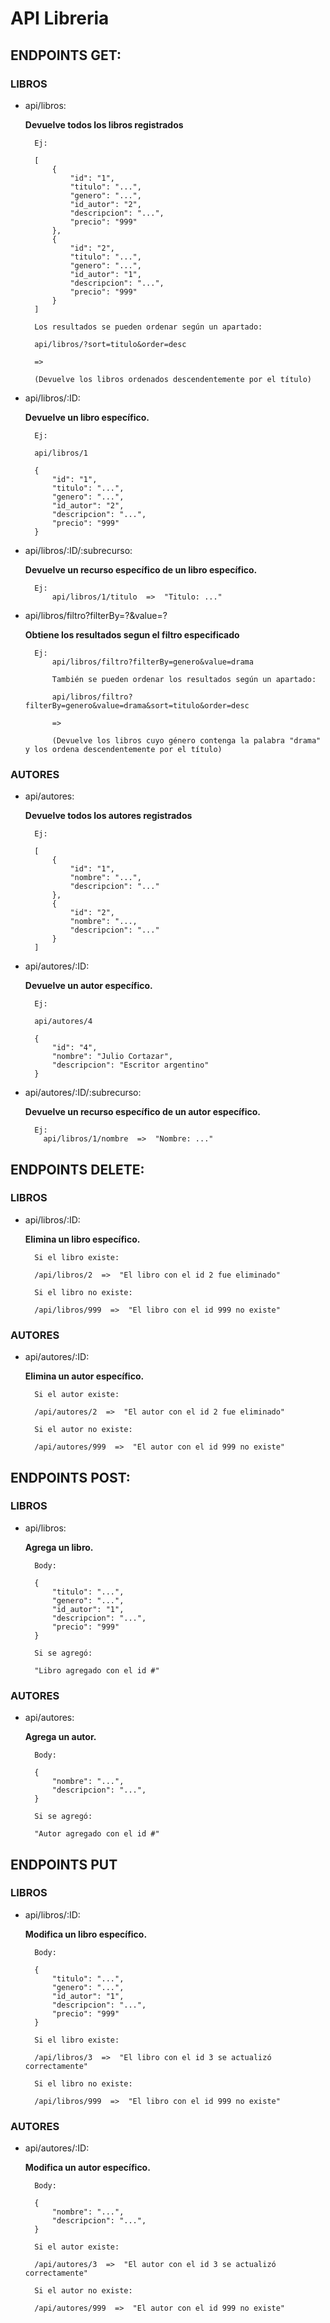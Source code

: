 # API Libreria

## ENDPOINTS GET:

### LIBROS

+ api/libros:

    **Devuelve todos los libros registrados**

        Ej:

        [
            {
                "id": "1",
                "titulo": "...",
                "genero": "...",
                "id_autor": "2",
                "descripcion": "...",
                "precio": "999"
            },
            {
                "id": "2",
                "titulo": "...",
                "genero": "...",
                "id_autor": "1",
                "descripcion": "...",
                "precio": "999"
            }
        ]

        Los resultados se pueden ordenar según un apartado:

        api/libros/?sort=titulo&order=desc

        =>

        (Devuelve los libros ordenados descendentemente por el título)

+ api/libros/:ID:

  **Devuelve un libro específico.**

        Ej:
  
        api/libros/1
  
        {
            "id": "1",
            "titulo": "...",
            "genero": "...",
            "id_autor": "2",
            "descripcion": "...",
            "precio": "999"
        }


+ api/libros/:ID/:subrecurso:

  **Devuelve un recurso específico de un libro específico.**

        Ej:
            api/libros/1/titulo  =>  "Titulo: ..."


+ api/libros/filtro?filterBy=?&value=?

    **Obtiene los resultados segun el filtro especificado**

        Ej:
            api/libros/filtro?filterBy=genero&value=drama

            También se pueden ordenar los resultados según un apartado:

            api/libros/filtro?filterBy=genero&value=drama&sort=titulo&order=desc

            =>

            (Devuelve los libros cuyo género contenga la palabra "drama" y los ordena descendentemente por el título)


### AUTORES

+ api/autores:

    **Devuelve todos los autores registrados**

        Ej:

        [
            {
                "id": "1",
                "nombre": "...",
                "descripcion": "..."
            },
            {
                "id": "2",
                "nombre": "...,
                "descripcion": "..."
            }
        ]

+ api/autores/:ID:

  **Devuelve un autor específico.**

        Ej:
  
        api/autores/4
  
        {
            "id": "4",
            "nombre": "Julio Cortazar",
            "descripcion": "Escritor argentino"
        }


+ api/autores/:ID/:subrecurso:

  **Devuelve un recurso específico de un autor específico.**

        Ej:
          api/libros/1/nombre  =>  "Nombre: ..."

## ENDPOINTS DELETE:

### LIBROS

+ api/libros/:ID:

  **Elimina un libro específico.**

        Si el libro existe:

        /api/libros/2  =>  "El libro con el id 2 fue eliminado"

        Si el libro no existe:

        /api/libros/999  =>  "El libro con el id 999 no existe"

### AUTORES

+ api/autores/:ID:

  **Elimina un autor específico.**

        Si el autor existe:

        /api/autores/2  =>  "El autor con el id 2 fue eliminado"

        Si el autor no existe:

        /api/autores/999  =>  "El autor con el id 999 no existe"

## ENDPOINTS POST:

### LIBROS

+ api/libros:

  **Agrega un libro.**

        Body:

        {
            "titulo": "...",
            "genero": "...",
            "id_autor": "1",
            "descripcion": "...",
            "precio": "999"
        }

        Si se agregó:

        "Libro agregado con el id #"

### AUTORES

+ api/autores:

  **Agrega un autor.**

        Body:

        {
            "nombre": "...",
            "descripcion": "...",
        }

        Si se agregó:

        "Autor agregado con el id #"

## ENDPOINTS PUT

### LIBROS

+ api/libros/:ID:

  **Modifica un libro específico.**

        Body:

        {
            "titulo": "...",
            "genero": "...",
            "id_autor": "1",
            "descripcion": "...",
            "precio": "999"
        }

        Si el libro existe:

        /api/libros/3  =>  "El libro con el id 3 se actualizó correctamente"

        Si el libro no existe:

        /api/libros/999  =>  "El libro con el id 999 no existe"

### AUTORES

+ api/autores/:ID:

  **Modifica un autor específico.**

        Body:

        {
            "nombre": "...",
            "descripcion": "...",
        }

        Si el autor existe:

        /api/autores/3  =>  "El autor con el id 3 se actualizó correctamente"

        Si el autor no existe:

        /api/autores/999  =>  "El autor con el id 999 no existe"